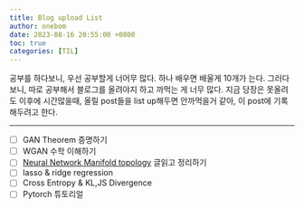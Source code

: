 ```yaml
---
title: Blog upload List
author: onebom
date: 2023-08-16 20:55:00 +0800
toc: true
categories: [TIL]
---
```


공부를 하다보니, 우선 공부할게 너어무 많다. 하나 배우면 배울게 10개가 는다. 그러다보니, 따로 공부해서 블로그를 올려야지 하고 까먹는 게 너무 많다. 지금 당장은 못올려도 이후에 시간많을때, 올릴 post들을 list up해두면 안까먹을거 같아, 이 post에 기록해두려고 한다.

----

- [ ] GAN Theorem 증명하기
- [ ] WGAN 수학 이해하기
- [ ] [Neural Network Manifold topology](https://colah.github.io/posts/2014-03-NN-Manifolds-Topology/) 글읽고 정리하기
- [ ] lasso & ridge regression 
- [ ] Cross Entropy & KL,JS Divergence
- [ ] Pytorch 튜토리얼